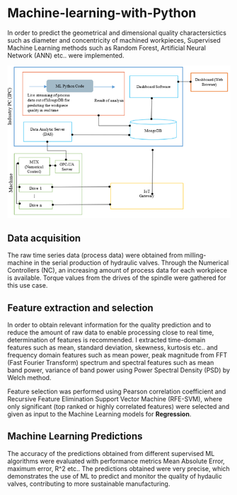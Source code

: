 # Machine-learning-with-Python

In order to predict the geometrical and dimensional quality charactersictics such as diameter and concentricity of machined workpieces, Supervised Machine Learning methods such as 
Random Forest, Artificial Neural Network (ANN) etc.. were implemented.

![Architecture of the system](https://github.com/a-mujumdar/Machine-learning-with-Python/blob/master/Plots/architecture.PNG)

## Data acquisition

The raw time series data (process data) were obtained from milling-machine in the serial production of hydraulic valves. Through the Numerical Controllers (NC), an increasing 
amount of process data for each workpiece is available. Torque values from the drives of the spindle were gathered for this use case.

## Feature extraction and selection

In order to obtain relevant information for the quality prediction and to reduce the amount of raw data to enable processing close to real time, determination of 
features is recommended. I extracted time-domain features such as mean, standard deviation, skewness, kurtosis etc.. and frequency domain features such as mean power, 
peak magnitude from FFT (Fast Fourier Transform) spectrum and spectral features such as mean band power, variance of band power using Power Spectral Density (PSD) by Welch method.

Feature selection was performed using Pearson correlation coefficient and Recursive Feature Elimination Support Vector Machine (RFE-SVM), where only significant (top ranked 
or highly correlated features) were selected and given as input to the Machine Learning models for **Regression**.

## Machine Learning Predictions

The accuracy of the predictions obtained from different supervised ML algorithms were evaluated with performance metrics Mean Absolute Error, maximum error, R^2 etc.. The predictions obtained were very precise, which demonstrates the use of ML to predict and monitor the quality of hydaulic valves, contributing to more sustainable manufacturing.
